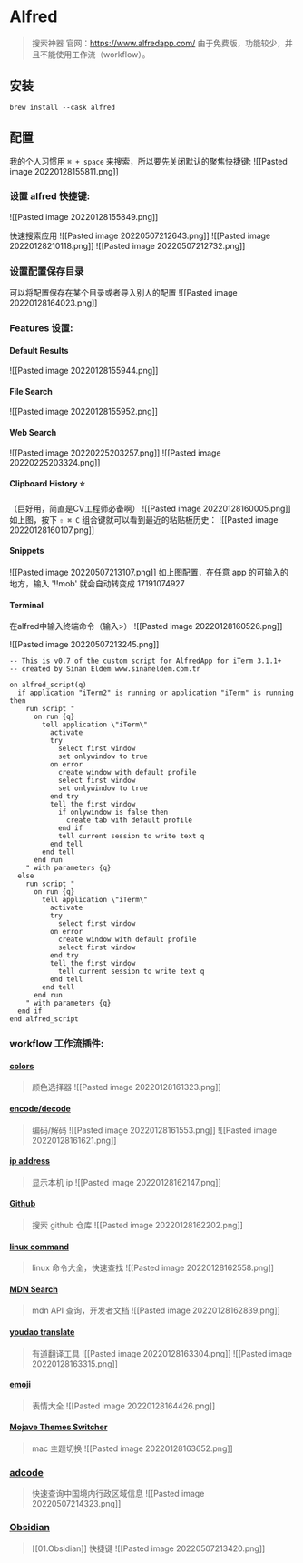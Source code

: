 # Alfred 
> 搜索神器
> 官网：<https://www.alfredapp.com/>
> 由于免费版，功能较少，并且不能使用工作流（workflow）。

## 安装
`brew install --cask alfred`
## 配置
我的个人习惯用 `⌘ + space` 来搜索，所以要先关闭默认的聚焦快捷键:
![[Pasted image 20220128155811.png]]

### 设置 alfred 快捷键:
![[Pasted image 20220128155849.png]]

快速搜索应用
![[Pasted image 20220507212643.png]]
![[Pasted image 20220128210118.png]]
![[Pasted image 20220507212732.png]]

### 设置配置保存目录
可以将配置保存在某个目录或者导入别人的配置
![[Pasted image 20220128164023.png]]

### Features 设置:
#### Default Results
  ![[Pasted image 20220128155944.png]]
#### File Search
  ![[Pasted image 20220128155952.png]]
#### Web Search
![[Pasted image 20220225203257.png]]
![[Pasted image 20220225203324.png]]
#### Clipboard History ⭐
（巨好用，简直是CV工程师必备啊）
  ![[Pasted image 20220128160005.png]]
  如上图，按下 `⇧ ⌘ C` 组合键就可以看到最近的粘贴板历史：
  ![[Pasted image 20220128160107.png]]
#### Snippets
  ![[Pasted image 20220507213107.png]]
  如上图配置，在任意 app 的可输入的地方，输入 '!!mob' 就会自动转变成 17191074927
#### Terminal
在alfred中输入终端命令（输入>）
  ![[Pasted image 20220128160526.png]]

  ![[Pasted image 20220507213245.png]]
```
-- This is v0.7 of the custom script for AlfredApp for iTerm 3.1.1+
-- created by Sinan Eldem www.sinaneldem.com.tr

on alfred_script(q)
  if application "iTerm2" is running or application "iTerm" is running then
    run script "
      on run {q}
        tell application \"iTerm\"
          activate
          try
            select first window
            set onlywindow to true
          on error
            create window with default profile
            select first window
            set onlywindow to true
          end try
          tell the first window
            if onlywindow is false then
              create tab with default profile
            end if
            tell current session to write text q
          end tell
        end tell
      end run
    " with parameters {q}
  else
    run script "
      on run {q}
        tell application \"iTerm\"
          activate
          try
            select first window
          on error
            create window with default profile
            select first window
          end try
          tell the first window
            tell current session to write text q
          end tell
        end tell
      end run
    " with parameters {q}
  end if
end alfred_script
```
### workflow 工作流插件:

#### [colors](https://github.com/TylerEich/Alfred-Extras) 
> 颜色选择器
![[Pasted image 20220128161323.png]]

#### [encode/decode](https://github.com/willfarrell/alfred-encode-decode-workflow)
> 编码/解码
![[Pasted image 20220128161553.png]]
![[Pasted image 20220128161621.png]]

#### [ip address](https://github.com/alexchantastic/alfred-ip-address-workflow/)
> 显示本机 ip
![[Pasted image 20220128162147.png]]

#### [Github](https://github.com/gharlan/alfred-github-workflow)
> 搜索 github 仓库
![[Pasted image 20220128162202.png]]

#### [linux command](https://git.io/linux)
> linux 命令大全，快速查找
![[Pasted image 20220128162558.png]]

#### [MDN Search](https://github.com/gilbarbara/alfred-workflows/tree/master/mdn-search)
> mdn API 查询，开发者文档
![[Pasted image 20220128162839.png]]

#### [youdao translate](https://github.com/wensonsmith/YoudaoTranslator)
> 有道翻译工具
![[Pasted image 20220128163304.png]]
![[Pasted image 20220128163315.png]]

#### [emoji](https://github.com/carlosgaldino/alfred-emoji-workflow)
> 表情大全
![[Pasted image 20220128164426.png]]

#### [Mojave Themes Switcher](https://github.com/AlexMartinFR/mojave-alfred-accented-themes)
> mac 主题切换
![[Pasted image 20220128163652.png]]

### [adcode](https://github.com/daolou/alfred-adcode)
> 快速查询中国境内行政区域信息
![[Pasted image 20220507214323.png]]

### [Obsidian](https://github.com/hauselin/obsidian-alfred)
> [[01.Obsidian]] 快捷键
![[Pasted image 20220507213420.png]]
